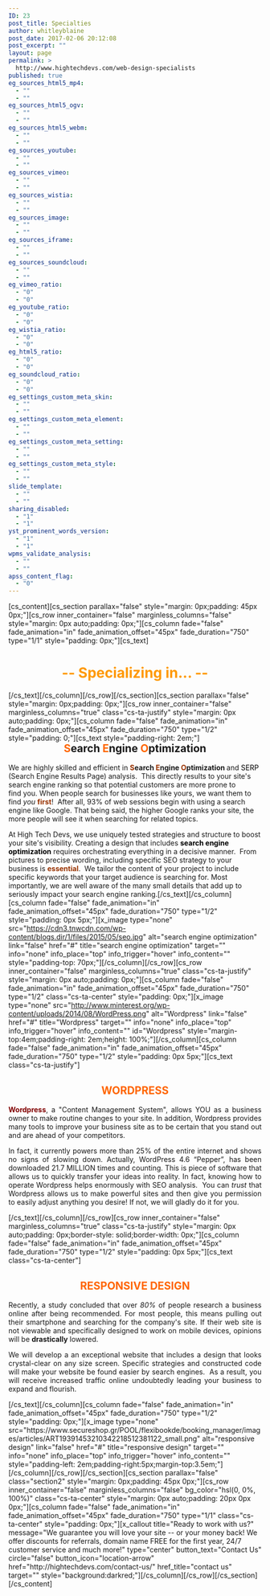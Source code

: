 ```yaml
---
ID: 23
post_title: Specialties
author: whitleyblaine
post_date: 2017-02-06 20:12:08
post_excerpt: ""
layout: page
permalink: >
  http://www.hightechdevs.com/web-design-specialists
published: true
eg_sources_html5_mp4:
  - ""
  - ""
eg_sources_html5_ogv:
  - ""
  - ""
eg_sources_html5_webm:
  - ""
  - ""
eg_sources_youtube:
  - ""
  - ""
eg_sources_vimeo:
  - ""
  - ""
eg_sources_wistia:
  - ""
  - ""
eg_sources_image:
  - ""
  - ""
eg_sources_iframe:
  - ""
  - ""
eg_sources_soundcloud:
  - ""
  - ""
eg_vimeo_ratio:
  - "0"
  - "0"
eg_youtube_ratio:
  - "0"
  - "0"
eg_wistia_ratio:
  - "0"
  - "0"
eg_html5_ratio:
  - "0"
  - "0"
eg_soundcloud_ratio:
  - "0"
  - "0"
eg_settings_custom_meta_skin:
  - ""
  - ""
eg_settings_custom_meta_element:
  - ""
  - ""
eg_settings_custom_meta_setting:
  - ""
  - ""
eg_settings_custom_meta_style:
  - ""
  - ""
slide_template:
  - ""
  - ""
sharing_disabled:
  - "1"
  - "1"
yst_prominent_words_version:
  - "1"
  - "1"
wpms_validate_analysis:
  - ""
  - ""
apss_content_flag:
  - "0"
---
```

[cs_content][cs_section parallax="false" style="margin: 0px;padding: 45px 0px;"][cs_row inner_container="false" marginless_columns="false" style="margin: 0px auto;padding: 0px;"][cs_column fade="false" fade_animation="in" fade_animation_offset="45px" fade_duration="750" type="1/1" style="padding: 0px;"][cs_text]
<h1 style="text-align: center;"><span style="color: #ff9900;">-- Specializing in... --</span></h1>
[/cs_text][/cs_column][/cs_row][/cs_section][cs_section parallax="false" style="margin: 0px;padding: 0px;"][cs_row inner_container="false" marginless_columns="true" class="cs-ta-justify" style="margin: 0px auto;padding: 0px;"][cs_column fade="false" fade_animation="in" fade_animation_offset="45px" fade_duration="750" type="1/2" style="padding: 0;"][cs_text style="padding-right: 2em;"]
<h2 style="text-align: center; margin-top: 0;"><span style="color: #ff6600;">S</span>earch<span style="color: #ff6600;"> E</span>ngine<span style="color: #ff6600;"> O</span>ptimization</h2>
We are highly skilled and efficient in<span style="color: #000000;"> </span><strong><span style="color: #993300;">S</span>earch <span style="color: #993300;">E</span>ngine <span style="color: #993300;">O</span>ptimization </strong>and<span style="color: #000000;"> SERP</span>  (Search Engine Results Page) analysis. <span style="color: #993300;"> </span>This directly results to your site's search engine ranking so that potential customers are more prone to find you. When people search for businesses like yours, we want them to find <em>you </em><span style="color: #993300;"><strong>first</strong></span>!  After all, 93% of web sessions begin with using a search engine like Google. That being said, the higher Google ranks your site, the more people will see it when searching for related topics.

At High Tech Devs, we use uniquely tested strategies and structure to boost your site's visibility. Creating a design that includes <strong><span style="color: #000000;">search engine optimization</span></strong> requires orchestrating everything in a decisive manner.  From pictures to precise wording, including specific SEO strategy to your business is <span style="color: #993300;"><strong>essential</strong></span>.  We tailor the content of your project to include specific keywords that your target audience is searching for. Most importantly, we are well aware of the many small details that add up to seriously impact your search engine<span style="color: #000000;"> </span>ranking.[/cs_text][/cs_column][cs_column fade="false" fade_animation="in" fade_animation_offset="45px" fade_duration="750" type="1/2" style="padding: 0px 5px;"][x_image type="none" src="https://cdn3.tnwcdn.com/wp-content/blogs.dir/1/files/2015/05/seo.jpg" alt="search engine optimization" link="false" href="#" title="search engine optimization" target="" info="none" info_place="top" info_trigger="hover" info_content="" style="padding-top: 70px;"][/cs_column][/cs_row][cs_row inner_container="false" marginless_columns="true" class="cs-ta-justify" style="margin: 0px auto;padding: 0px;"][cs_column fade="false" fade_animation="in" fade_animation_offset="45px" fade_duration="750" type="1/2" class="cs-ta-center" style="padding: 0px;"][x_image type="none" src="http://www.minterest.org/wp-content/uploads/2014/08/WordPress.png" alt="Wordpress" link="false" href="#" title="Wordpress" target="" info="none" info_place="top" info_trigger="hover" info_content="" id="Wordpress" style="margin-top:4em;padding-right: 2em;height: 100%;"][/cs_column][cs_column fade="false" fade_animation="in" fade_animation_offset="45px" fade_duration="750" type="1/2" style="padding: 0px 5px;"][cs_text class="cs-ta-justify"]
<h2 style="text-align: center;"><span style="color: #ff6600;">WORDPRESS</span></h2>
<p style="text-align: justify;"><span style="color: #800000;"><strong>Wordpress</strong></span>, a "Content Management System", allows YOU as a business owner to make routine changes to your site. In addition, Wordpress provides many tools to improve your business site as to be certain that you stand out and are ahead of your competitors.</p>
<p style="text-align: justify;">In fact, it currently powers more than 25% of the entire internet and shows no signs of slowing down. Actually, WordPress 4.6 “Pepper”, has been downloaded 21.7 MILLION times and counting. This is piece of software that allows us to quickly transfer your ideas into reality. In fact, knowing how to operate Wordpress helps enormously with SEO analysis.  You can <em>trust</em> that Wordpress allows us to make powerful sites and then give you permission to easily adjust anything you desire! If not, we will gladly do it for you.</p>
[/cs_text][/cs_column][/cs_row][cs_row inner_container="false" marginless_columns="true" class="cs-ta-justify" style="margin: 0px auto;padding: 0px;border-style: solid;border-width: 0px;"][cs_column fade="false" fade_animation="in" fade_animation_offset="45px" fade_duration="750" type="1/2" style="padding: 0px 5px;"][cs_text class="cs-ta-center"]
<h2 style="text-align: center;"><span style="color: #ff6600;"><strong>RESPONSIVE DESIGN</strong></span></h2>
<p style="text-align: justify;">Recently, a study concluded that over <em>80%</em> of people research a business online after being recommended. For most people, this means pulling out their smartphone and searching for the company's site. If their web site is not viewable and specifically designed to work on mobile devices, opinions will be <strong>drastically</strong> lowered.</p>
<p style="text-align: justify;">We will develop a an exceptional website that includes a design that looks crystal-clear on any size screen. Specific strategies and constructed code will make your website be found easier by search engines.  As a result, you will receive increased traffic online undoubtedly leading your business to expand and flourish.</p>
[/cs_text][/cs_column][cs_column fade="false" fade_animation="in" fade_animation_offset="45px" fade_duration="750" type="1/2" style="padding: 0px;"][x_image type="none" src="https://www.secureshop.gr/POOL/flexibookde/booking_manager/images/articles/ART19391453210342218512381122_small.png" alt="responsive design" link="false" href="#" title="responsive design" target="" info="none" info_place="top" info_trigger="hover" info_content="" style="padding-left: 2em;padding-right:5px;margin-top:3.5em;"][/cs_column][/cs_row][/cs_section][cs_section parallax="false" class="section2" style="margin: 0px;padding: 45px 0px;"][cs_row inner_container="false" marginless_columns="false" bg_color="hsl(0, 0%, 100%)" class="cs-ta-center" style="margin: 0px auto;padding: 20px 0px 0px;"][cs_column fade="false" fade_animation="in" fade_animation_offset="45px" fade_duration="750" type="1/1" class="cs-ta-center" style="padding: 0px;"][x_callout title="Ready to work with us?" message="We guarantee you will love your site -- or your money back!
We offer discounts for referrals, domain name FREE for the first year, 24/7 customer service and much more!" type="center" button_text="Contact Us" circle="false" button_icon="location-arrow" href="http://hightechdevs.com/contact-us/" href_title="contact us" target="" style="background:darkred;"][/cs_column][/cs_row][/cs_section][/cs_content]